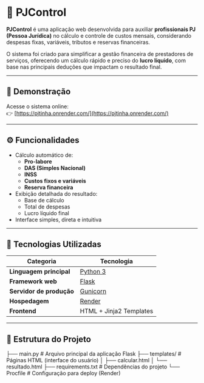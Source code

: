 # 💼 PJControl

**PJControl** é uma aplicação web desenvolvida para auxiliar **profissionais PJ (Pessoa Jurídica)** no cálculo e controle de custos mensais, considerando despesas fixas, variáveis, tributos e reservas financeiras.

O sistema foi criado para simplificar a gestão financeira de prestadores de serviços, oferecendo um cálculo rápido e preciso do **lucro líquido**, com base nas principais deduções que impactam o resultado final.

---

## 🚀 Demonstração

Acesse o sistema online:  
👉 [https://pjtinha.onrender.com/](https://pjtinha.onrender.com/)

---

## ⚙️ Funcionalidades

- Cálculo automático de:
  - **Pro-labore**
  - **DAS (Simples Nacional)**
  - **INSS**
  - **Custos fixos e variáveis**
  - **Reserva financeira**
- Exibição detalhada do resultado:
  - Base de cálculo
  - Total de despesas
  - Lucro líquido final
- Interface simples, direta e intuitiva

---

## 🧠 Tecnologias Utilizadas

| Categoria | Tecnologia |
|------------|-------------|
| **Linguagem principal** | [Python 3](https://www.python.org/) |
| **Framework web** | [Flask](https://flask.palletsprojects.com/) |
| **Servidor de produção** | [Gunicorn](https://gunicorn.org/) |
| **Hospedagem** | [Render](https://render.com/) |
| **Frontend** | HTML + Jinja2 Templates |

---

## 🧩 Estrutura do Projeto

├── main.py # Arquivo principal da aplicação Flask
├── templates/ # Páginas HTML (interface do usuário)
│ ├── calcular.html
│ └── resultado.html
├── requirements.txt # Dependências do projeto
└── Procfile # Configuração para deploy (Render)

